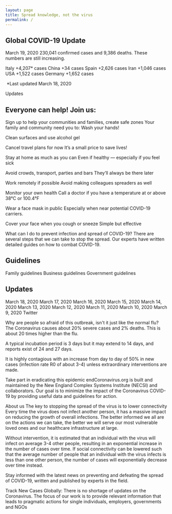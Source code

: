 ```yaml
---
layout: page
title: Spread knowledge, not the virus
permalink: /
---
```


## Global COVID-19 Update

March 19, 2020
230,041 confirmed cases
and 9,386 deaths. These numbers are still increasing.

Italy +4,207* cases
China +34 cases
Spain +2,626 cases
Iran +1,046 cases
USA +1,522 cases
Germany +1,652 cases

‍
*Last updated March 18, 2020

Updates


## Everyone can help! Join us:

Sign up
to help your communities and families, create safe zones
Your family and community need you to:
Wash your hands!

Clean surfaces and use alcohol gel


Cancel travel plans for now
It’s a small price to save lives!


Stay at home as much as you can
Even if healthy — especially if you feel sick

Avoid crowds, transport, parties and bars
They’ll always be there later


Work remotely if possible
Avoid making colleagues spreaders as well

Monitor your own health
Call a doctor if you have a temperature at or above 38°C or 100.4°F


Wear a face mask in public
Especially when near potential COVID-19 carriers.


Cover your face when you cough or sneeze
Simple but effective


What can I do to prevent infection and spread of COVID-19?
There are several steps that we can take to stop the spread. Our experts have written detailed guides on how to combat COVID-19.


## Guidelines

Family guidelines
Business guidelines
Government guidelines


## Updates


March 18, 2020
March 17, 2020
March 16, 2020
March 15, 2020
March 14, 2020
March 13, 2020
March 12, 2020
March 11, 2020
March 10, 2020
March 9, 2020
Twitter

Why are people so afraid of this outbreak, isn't it just like the normal flu?
The Coronavirus causes about 20% severe cases and 2% deaths. This is about 20 times higher than the flu.

A typical incubation period is 3 days but it may extend to 14 days, and reports exist of 24 and 27 days.

It is highly contagious with an increase from day to day of 50% in new cases (infection rate R0 of about 3-4) unless extraordinary interventions are made.

Take part in eradicating this epidemic
endCoronavirus.org is built and maintained by the New England Complex Systems Institute (NECSI) and collaborators.  Our goal is to minimize the impact of the Coronavirus COVID-19 by providing useful data and guidelines for action.

About us
The key to stopping the spread of the virus is to lower connectivity
Every time the virus does not infect another person, it has a massive impact on reducing the growth of overall infections. The better informed we all are on the actions we can take, the better we will serve our most vulnerable loved ones and our healthcare infrastructure at large.

Without intervention, it is estimated that an individual with the virus will infect on average 3-4 other people, resulting in an exponential increase in the number of cases over time. If social connectivity can be lowered such that the average number of people that an individual with the virus infects is less than one other person, the number of cases will exponentially decrease over time instead.

Stay informed with the latest news on preventing and defeating the spread of COVID-19, written and published by experts in the field.

Track New Cases Globally:
‍There is no shortage of updates on the Coronavirus. The focus of our work is to provide relevant information that leads to pragmatic actions for single individuals, employers, governments and NGOs  
